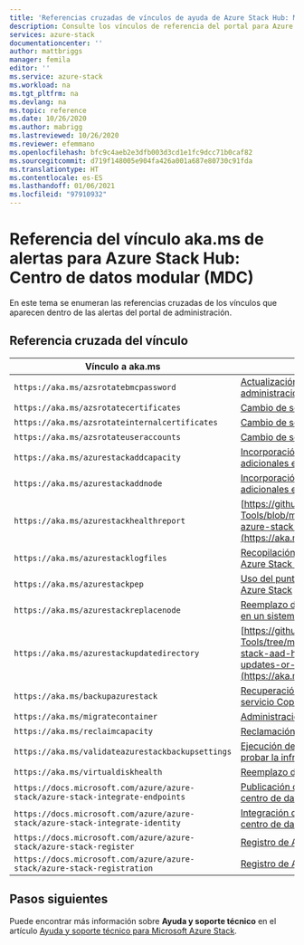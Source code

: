 ```yaml
---
title: 'Referencias cruzadas de vínculos de ayuda de Azure Stack Hub: MDC'
description: Consulte los vínculos de referencia del portal para Azure Stack Hub cuando opere desde un Centro de datos modular (MDC).
services: azure-stack
documentationcenter: ''
author: mattbriggs
manager: femila
editor: ''
ms.service: azure-stack
ms.workload: na
ms.tgt_pltfrm: na
ms.devlang: na
ms.topic: reference
ms.date: 10/26/2020
ms.author: mabrigg
ms.lastreviewed: 10/26/2020
ms.reviewer: efemmano
ms.openlocfilehash: bfc9c4aeb2e3dfb003d3cd1e1fc9dcc71b0caf82
ms.sourcegitcommit: d719f148005e904fa426a001a687e80730c91fda
ms.translationtype: HT
ms.contentlocale: es-ES
ms.lasthandoff: 01/06/2021
ms.locfileid: "97910932"
---
```

# <a name="alerts-akams-link-reference-for-azure-stack-hub---modular-data-center-mdc"></a>Referencia del vínculo aka.ms de alertas para Azure Stack Hub: Centro de datos modular (MDC)

En este tema se enumeran las referencias cruzadas de los vínculos que aparecen dentro de las alertas del portal de administración. 

## <a name="link-cross-reference"></a>Referencia cruzada del vínculo

| Vínculo a aka.ms | Artículo |
| --- | --- |
| `https://aka.ms/azsrotatebmcpassword` | [Actualización de la credencial del controlador de administración de placa base (BMC)](../../operator/azure-stack-rotate-secrets.md#update-the-bmc-credential) |
| `https://aka.ms/azsrotatecertificates` | [Cambio de secretos en Azure Stack](../../operator/azure-stack-rotate-secrets.md) |
| `https://aka.ms/azsrotateinternalcertificates` | [Cambio de secretos en Azure Stack](../../operator/azure-stack-rotate-secrets.md) |
| `https://aka.ms/azsrotateuseraccounts` | [Cambio de secretos en Azure Stack](../../operator/azure-stack-rotate-secrets.md) |
| `https://aka.ms/azurestackaddcapacity` | [Incorporación de nodos de unidad de escalado adicionales en Azure Stack](../../operator/azure-stack-add-scale-node.md) |
| `https://aka.ms/azurestackaddnode` | [Incorporación de nodos de unidad de escalado adicionales en Azure Stack](../../operator/azure-stack-add-scale-node.md) |
| `https://aka.ms/azurestackhealthreport` | [https://github.com/Azure/AzureStack-Tools/blob/master/Identity/README.md#retrieve-azure-stack-identity-health-report](https://aka.ms/aa708dy) |
| `https://aka.ms/azurestacklogfiles` | [Recopilación de registros de diagnóstico de Azure Stack a petición](../../operator/azure-stack-configure-on-demand-diagnostic-log-collection-portal.md) |
| `https://aka.ms/azurestackpep` | [Uso del punto de conexión con privilegios en Azure Stack](../../operator/azure-stack-privileged-endpoint.md) |
| `https://aka.ms/azurestackreplacenode` | [Reemplazo de un nodo de la unidad de escalado en un sistema integrado de Azure Stack](../../operator/azure-stack-replace-node.md) |
| `https://aka.ms/azurestackupdatedirectory` | [https://github.com/Azure/AzureStack-Tools/tree/master/Identity#updating-the-azure-stack-aad-home-directory-after-installing-updates-or-new-resource-providers](https://aka.ms/aa700j2) |
| `https://aka.ms/backupazurestack` | [Recuperación de datos en Azure Stack con el servicio Copia de seguridad de infraestructura](../../operator/azure-stack-backup-infrastructure-backup.md) |
| `https://aka.ms/migratecontainer` | [Administración del espacio disponible](../../operator/azure-stack-manage-storage-shares.md#manage-available-space) |
| `https://aka.ms/reclaimcapacity` | [Reclamación de capacidad](../../operator/azure-stack-manage-storage-shares.md#reclaim-capacity) |
| `https://aka.ms/validateazurestackbackupsettings` | [Ejecución de la herramienta de validación para probar la infraestructura de red](../../operator/azure-stack-diagnostic-test.md#run-validation-tool-to-test-infrastructure-backup-settings) |
| `https://aka.ms/virtualdiskhealth` | [Reemplazo de un disco físico en Azure Stack](../../operator/azure-stack-replace-disk.md) |
| `https://docs.microsoft.com/azure/azure-stack/azure-stack-integrate-endpoints` | [Publicación de servicios de Azure Stack en el centro de datos](../../operator/azure-stack-integrate-endpoints.md) |
| `https://docs.microsoft.com/azure/azure-stack/azure-stack-integrate-identity` | [Integración de la identidad de AD FS con el centro de datos de Azure Stack](../../operator/azure-stack-integrate-identity.md) |
| `https://docs.microsoft.com/azure/azure-stack/azure-stack-register` | [Registro de Azure Stack en Azure](../../operator/azure-stack-registration.md) |
| `https://docs.microsoft.com/azure/azure-stack/azure-stack-registration` | [Registro de Azure Stack en Azure](../../operator/azure-stack-registration.md) |

## <a name="next-steps"></a>Pasos siguientes

Puede encontrar más información sobre **Ayuda y soporte técnico** en el artículo [Ayuda y soporte técnico para Microsoft Azure Stack](../../operator/azure-stack-help-and-support-overview.md).
